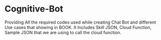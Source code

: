 # Cognitive-Bot
Providing All the required codes used while creating Chat Bot and different Use cases that showing in BOOK.
It Includes Skill JSON, Cloud Function, Sample JSON that we are using to call the cloud function.
